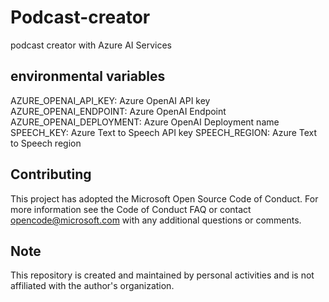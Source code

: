 # Podcast-creator
podcast creator with Azure AI Services

## environmental variables
AZURE_OPENAI_API_KEY: Azure OpenAI API key
AZURE_OPENAI_ENDPOINT: Azure OpenAI Endpoint
AZURE_OPENAI_DEPLOYMENT: Azure OpenAI Deployment name
SPEECH_KEY: Azure Text to Speech API key
SPEECH_REGION: Azure Text to Speech region

## Contributing
This project has adopted the Microsoft Open Source Code of Conduct. For more information see the Code of Conduct FAQ or contact opencode@microsoft.com with any additional questions or comments.

## Note
This repository is created and maintained by personal activities and is not affiliated with the author's organization.
